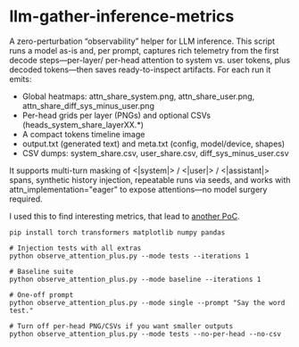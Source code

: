 # llm-gather-inference-metrics
A zero-perturbation “observability” helper for LLM inference. This script runs a model as-is and, per prompt, captures rich telemetry from the first decode steps—per-layer/ per-head attention to system vs. user tokens, plus decoded tokens—then saves ready-to-inspect artifacts. For each run it emits:
- Global heatmaps: attn_share_system.png, attn_share_user.png, attn_share_diff_sys_minus_user.png
- Per-head grids per layer (PNGs) and optional CSVs (heads_system_share_layerXX.*)
- A compact tokens timeline image
- output.txt (generated text) and meta.txt (config, model/device, shapes)
- CSV dumps: system_share.csv, user_share.csv, diff_sys_minus_user.csv

It supports multi-turn masking of <|system|> / <|user|> / <|assistant|> spans, synthetic history injection, repeatable runs via seeds, and works with attn_implementation="eager" to expose attentions—no model surgery required.

I used this to find interesting metrics, that lead to [another PoC](https://github.com/g4m817/llm-detect-head-tripwire).

```
pip install torch transformers matplotlib numpy pandas

# Injection tests with all extras
python observe_attention_plus.py --mode tests --iterations 1

# Baseline suite
python observe_attention_plus.py --mode baseline --iterations 1

# One-off prompt
python observe_attention_plus.py --mode single --prompt "Say the word test."

# Turn off per-head PNG/CSVs if you want smaller outputs
python observe_attention_plus.py --mode tests --no-per-head --no-csv
```
